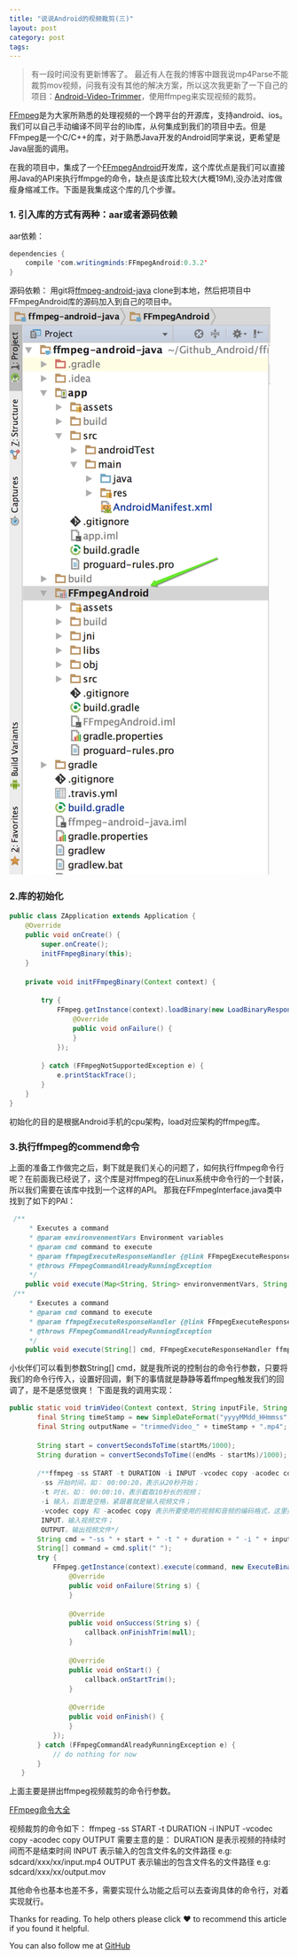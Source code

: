 ```yaml
---
title: "说说Android的视频裁剪(三)"
layout: post
category: post
tags: 
---
```


>有一段时间没有更新博客了。
最近有人在我的博客中跟我说mp4Parse不能裁剪mov视频，问我有没有其他的解决方案，所以这次我更新了一下自己的项目：[Android-Video-Trimmer](https://link.jianshu.com/?t=https://github.com/iknow4/Android-Video-Trimmer)，使用ffmpeg来实现视频的裁剪。

[FFmpeg](
https://ffmpeg.org)是为大家所熟悉的处理视频的一个跨平台的开源库，支持android、ios。我们可以自己手动编译不同平台的lib库，从何集成到我们的项目中去。但是FFmpeg是一个C/C++的库，对于熟悉Java开发的Android同学来说，更希望是Java层面的调用。

在我的项目中，集成了一个[FFmpegAndroid](https://github.com/WritingMinds/ffmpeg-android-java)开发库，这个库优点是我们可以直接用Java的API来执行ffmpge的命令，缺点是该库比较大(大概19M),没办法对库做瘦身缩减工作。下面是我集成这个库的几个步骤。

### 1. 引入库的方式有两种：aar或者源码依赖
aar依赖：
```java
dependencies {
    compile 'com.writingminds:FFmpegAndroid:0.3.2'
}
```

源码依赖：
用git将[ffmpeg-android-java](https://github.com/WritingMinds/ffmpeg-android-java) clone到本地，然后把项目中FFmpegAndroid库的源码加入到自己的项目中。
[![videoTrim](/static/post-image/videoTrimImage3.png)](/static/post-image/videoTrimImage3.png)

### 2.库的初始化
```java
public class ZApplication extends Application {
    @Override
    public void onCreate() {
        super.onCreate();
        initFFmpegBinary(this);
    }

    private void initFFmpegBinary(Context context) {

        try {
            FFmpeg.getInstance(context).loadBinary(new LoadBinaryResponseHandler() {
                @Override
                public void onFailure() {
                }
            });

        } catch (FFmpegNotSupportedException e) {
            e.printStackTrace();
        }
    }
}
```

初始化的目的是根据Android手机的cpu架构，load对应架构的ffmpeg库。

### 3.执行ffmpeg的commend命令

上面的准备工作做完之后，剩下就是我们关心的问题了，如何执行ffmpeg命令行呢？在前面我已经说了，这个库是对ffmpeg的在Linux系统中命令行的一个封装，所以我们需要在该库中找到一个这样的API。
那我在FFmpegInterface.java类中找到了如下的PAI：

```java
 /**
     * Executes a command
     * @param environvenmentVars Environment variables
     * @param cmd command to execute
     * @param ffmpegExecuteResponseHandler {@link FFmpegExecuteResponseHandler}
     * @throws FFmpegCommandAlreadyRunningException
     */
    public void execute(Map<String, String> environvenmentVars, String[] cmd, FFmpegExecuteResponseHandler ffmpegExecuteResponseHandler) throws FFmpegCommandAlreadyRunningException;
 /**
     * Executes a command
     * @param cmd command to execute
     * @param ffmpegExecuteResponseHandler {@link FFmpegExecuteResponseHandler}
     * @throws FFmpegCommandAlreadyRunningException
     */
    public void execute(String[] cmd, FFmpegExecuteResponseHandler ffmpegExecuteResponseHandler) throws FFmpegCommandAlreadyRunningException;
```
小伙伴们可以看到参数String[] cmd，就是我所说的控制台的命令行参数，只要将我们的命令行传入，设置好回调，剩下的事情就是静静等着ffmpeg触发我们的回调了，是不是感觉很爽！
下面是我的调用实现：
```java
public static void trimVideo(Context context, String inputFile, String outputFile, long startMs, long endMs, final OnTrimVideoListener callback) {
       final String timeStamp = new SimpleDateFormat("yyyyMMdd_HHmmss", Locale.getDefault()).format(new Date());
       final String outputName = "trimmedVideo_" + timeStamp + ".mp4";

       String start = convertSecondsToTime(startMs/1000);
       String duration = convertSecondsToTime((endMs - startMs)/1000);

       /**ffmpeg -ss START -t DURATION -i INPUT -vcodec copy -acodec copy OUTPUT
        -ss 开始时间，如： 00:00:20，表示从20秒开始；
        -t 时长，如： 00:00:10，表示截取10秒长的视频；
        -i 输入，后面是空格，紧跟着就是输入视频文件；
        -vcodec copy 和 -acodec copy 表示所要使用的视频和音频的编码格式，这里指定为copy表示原样拷贝；
        INPUT，输入视频文件；
        OUTPUT，输出视频文件*/
       String cmd = "-ss " + start + " -t " + duration + " -i " + inputFile + " -vcodec copy -acodec copy " + outputFile + "/" + outputName;
       String[] command = cmd.split(" ");
       try {
           FFmpeg.getInstance(context).execute(command, new ExecuteBinaryResponseHandler() {
               @Override
               public void onFailure(String s) {
               }

               @Override
               public void onSuccess(String s) {
                   callback.onFinishTrim(null);
               }

               @Override
               public void onStart() {
                   callback.onStartTrim();
               }

               @Override
               public void onFinish() {
               }
           });
       } catch (FFmpegCommandAlreadyRunningException e) {
           // do nothing for now
       }
   }
```

上面主要是拼出ffmpeg视频裁剪的命令行参数。

[FFmpeg命令大全](https://www.cnblogs.com/wainiwann/p/4128154.html)

视频裁剪的命令如下：
ffmpeg -ss START -t DURATION -i INPUT -vcodec copy -acodec copy OUTPUT
需要主意的是：
DURATION 是表示视频的持续时间而不是结束时间
INPUT 表示输入的包含文件名的文件路径 e.g: sdcard/xxx/xx/input.mp4
OUTPUT 表示输出的包含文件名的文件路径 e.g: sdcard/xxx/xx/output.mov

其他命令也基本也差不多，需要实现什么功能之后可以去查询具体的命令行，对着实现就行。

Thanks for reading. To help others please click ❤ to recommend this article if you found it helpful.

You can also follow me at [GitHub](https://github.com/iknow4)
